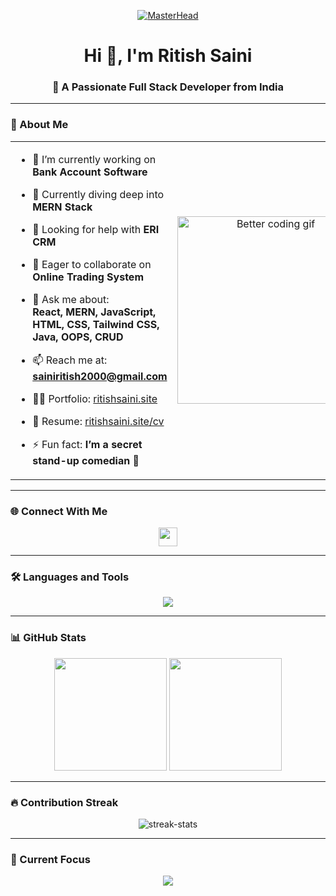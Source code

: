 <!-- Banner -->
<p align="center">
  <a href="https://KnighhtRider.io" target="_blank">
    <img src="https://www.pramukhdigital.com/wp-content/uploads/2018/07/New-PNC-Animated-Banners.gif" alt="MasterHead" />
  </a>
</p>

<!-- Heading -->
<h1 align="center">Hi 👋, I'm Ritish Saini</h1>
<h3 align="center">🚀 A Passionate Full Stack Developer from India</h3>

---

### 💫 About Me

<table>
  <tr>
    <td width="60%">
      
- 🔭 I’m currently working on **Bank Account Software**  
- 🌱 Currently diving deep into **MERN Stack**  
- 🤝 Looking for help with **ERI CRM**  
- 👯 Eager to collaborate on **Online Trading System**  
- 💬 Ask me about:  
  **React, MERN, JavaScript, HTML, CSS, Tailwind CSS, Java, OOPS, CRUD**  
- 📫 Reach me at: **sainiritish2000@gmail.com**  
- 👨‍💻 Portfolio: [ritishsaini.site](https://ritishsaini.site)  
- 📄 Resume: [ritishsaini.site/cv](https://ritishsaini.site/cv)  
- ⚡ Fun fact: **I’m a secret stand-up comedian 🤫**  

    </td>
    <td width="40%" align="center">
      <img src="https://cdn.hashnode.com/res/hashnode/image/upload/v1643548744294/B8GmtvRkF.gif" alt="Better coding gif" width="300" />
    </td>
  </tr>
</table>

---

### 🌐 Connect With Me

<p align="center">
  <a href="https://linkedin.com/in/ritish saini" target="blank">
    <img src="https://img.shields.io/badge/LinkedIn-blue?logo=linkedin&logoColor=white" height="30" />
  </a>
</p>

---

### 🛠️ Languages and Tools

<p align="center">
  <img src="https://skillicons.dev/icons?i=html,css,js,react,nodejs,mongodb,express,tailwind,redux,typescript,vue,java,python,php,mysql,postgres,git,figma,photoshop,postman" />
</p>

---

### 📊 GitHub Stats

<p align="center">
  <img src="https://github-readme-stats.vercel.app/api?username=sainiritish&show_icons=true&theme=react" height="180px"/>
  <img src="https://github-readme-stats.vercel.app/api/top-langs/?username=sainiritish&layout=compact&theme=react" height="180px"/>
</p>

---

### 🔥 Contribution Streak

<p align="center">
  <img src="https://github-readme-streak-stats.herokuapp.com/?user=sainiritish&theme=tokyonight" alt="streak-stats" />
</p>

---

### 🧠 Current Focus

<p align="center">
  <img src="https://readme-typing-svg.demolab.com/?lines=Building+robust+web+apps;Exploring+microservices+architecture;MERN,+Next.js+and+more!&center=true&width=500&height=50" />
</p>

